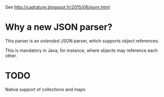 See http://cadrature.blogspot.fr/2015/06/jsonr.html

# Why a new JSON parser?

This parser is an *extended* JSON parser, which supports object references.

This is mandatory in Java, for instance, where objects may reference each other.

# TODO

Native support of collections and maps
